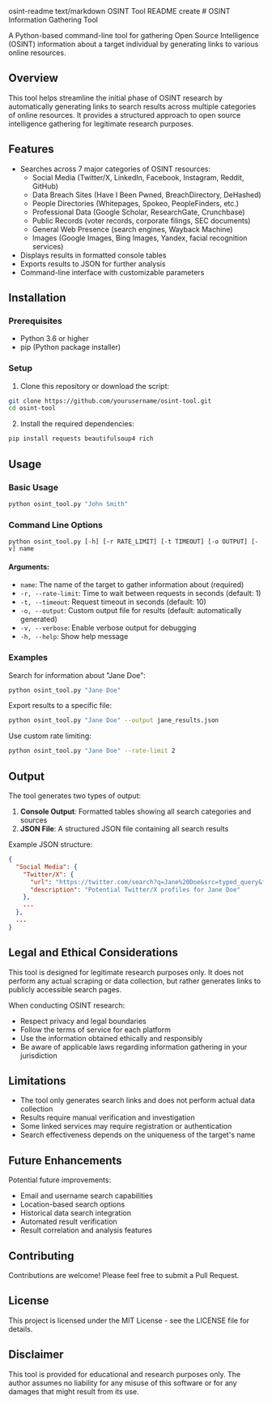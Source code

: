 
<invoke name="artifacts">
<parameter name="id">osint-readme</parameter>
<parameter name="type">text/markdown</parameter>
<parameter name="title">OSINT Tool README</parameter>
<parameter name="command">create</parameter>
<parameter name="content"># OSINT Information Gathering Tool

A Python-based command-line tool for gathering Open Source Intelligence (OSINT) information about a target individual by generating links to various online resources.

## Overview

This tool helps streamline the initial phase of OSINT research by automatically generating links to search results across multiple categories of online resources. It provides a structured approach to open source intelligence gathering for legitimate research purposes.

## Features

- Searches across 7 major categories of OSINT resources:
  - Social Media (Twitter/X, LinkedIn, Facebook, Instagram, Reddit, GitHub)
  - Data Breach Sites (Have I Been Pwned, BreachDirectory, DeHashed)
  - People Directories (Whitepages, Spokeo, PeopleFinders, etc.)
  - Professional Data (Google Scholar, ResearchGate, Crunchbase)
  - Public Records (voter records, corporate filings, SEC documents)
  - General Web Presence (search engines, Wayback Machine)
  - Images (Google Images, Bing Images, Yandex, facial recognition services)
- Displays results in formatted console tables
- Exports results to JSON for further analysis
- Command-line interface with customizable parameters

## Installation

### Prerequisites

- Python 3.6 or higher
- pip (Python package installer)

### Setup

1. Clone this repository or download the script:

```bash
git clone https://github.com/yourusername/osint-tool.git
cd osint-tool
```

2. Install the required dependencies:

```bash
pip install requests beautifulsoup4 rich
```

## Usage

### Basic Usage

```bash
python osint_tool.py "John Smith"
```

### Command Line Options

```
python osint_tool.py [-h] [-r RATE_LIMIT] [-t TIMEOUT] [-o OUTPUT] [-v] name
```

#### Arguments:

- `name`: The name of the target to gather information about (required)
- `-r, --rate-limit`: Time to wait between requests in seconds (default: 1)
- `-t, --timeout`: Request timeout in seconds (default: 10)
- `-o, --output`: Custom output file for results (default: automatically generated)
- `-v, --verbose`: Enable verbose output for debugging
- `-h, --help`: Show help message

### Examples

Search for information about "Jane Doe":
```bash
python osint_tool.py "Jane Doe"
```

Export results to a specific file:
```bash
python osint_tool.py "Jane Doe" --output jane_results.json
```

Use custom rate limiting:
```bash
python osint_tool.py "Jane Doe" --rate-limit 2
```

## Output

The tool generates two types of output:

1. **Console Output**: Formatted tables showing all search categories and sources
2. **JSON File**: A structured JSON file containing all search results

Example JSON structure:
```json
{
  "Social Media": {
    "Twitter/X": {
      "url": "https://twitter.com/search?q=Jane%20Doe&src=typed_query&f=user",
      "description": "Potential Twitter/X profiles for Jane Doe"
    },
    ...
  },
  ...
}
```

## Legal and Ethical Considerations

This tool is designed for legitimate research purposes only. It does not perform any actual scraping or data collection, but rather generates links to publicly accessible search pages.

When conducting OSINT research:

- Respect privacy and legal boundaries
- Follow the terms of service for each platform
- Use the information obtained ethically and responsibly
- Be aware of applicable laws regarding information gathering in your jurisdiction

## Limitations

- The tool only generates search links and does not perform actual data collection
- Results require manual verification and investigation
- Some linked services may require registration or authentication
- Search effectiveness depends on the uniqueness of the target's name

## Future Enhancements

Potential future improvements:

- Email and username search capabilities
- Location-based search options
- Historical data search integration
- Automated result verification
- Result correlation and analysis features

## Contributing

Contributions are welcome! Please feel free to submit a Pull Request.

## License

This project is licensed under the MIT License - see the LICENSE file for details.

## Disclaimer

This tool is provided for educational and research purposes only. The author assumes no liability for any misuse of this software or for any damages that might result from its use.
</parameter>
</invoke>
